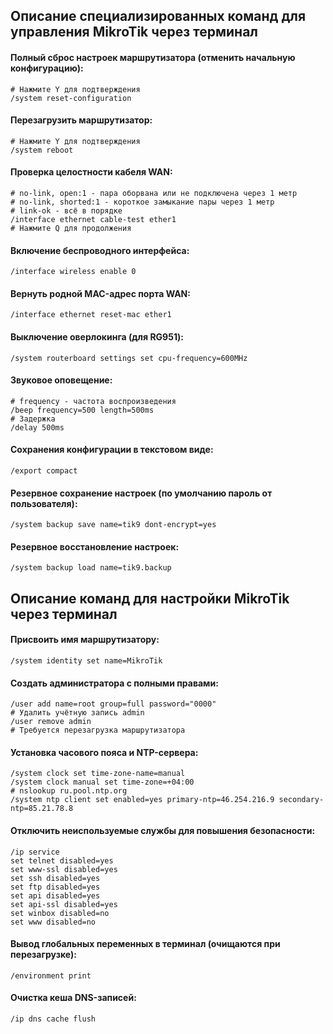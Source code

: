 ﻿## Описание специализированных команд для управления MikroTik через терминал

#### Полный сброс настроек маршрутизатора (отменить начальную конфигурацию):
``` ls
# Нажмите Y для подтверждения
/system reset-configuration
```

#### Перезагрузить маршрутизатор:
``` ls
# Нажмите Y для подтверждения
/system reboot
```

#### Проверка целостности кабеля WAN:
``` ls
# no-link, open:1 - пара оборвана или не подключена через 1 метр
# no-link, shorted:1 - короткое замыкание пары через 1 метр
# link-ok - всё в порядке
/interface ethernet cable-test ether1
# Нажмите Q для продолжения
```

#### Включение беспроводного интерфейса:
``` ls
/interface wireless enable 0
```

#### Вернуть родной MAC-адрес порта WAN:
``` ls
/interface ethernet reset-mac ether1
```

#### Выключение оверлокинга (для RG951):
``` ls
/system routerboard settings set cpu-frequency=600MHz
```

#### Звуковое оповещение:
``` ls
# frequency - частота воспроизведения
/beep frequency=500 length=500ms
# Задержка
/delay 500ms
```

#### Сохранения конфигурации в текстовом виде:
``` ls
/export compact
```

#### Резервное сохранение настроек (по умолчанию пароль от пользователя):
``` ls
/system backup save name=tik9 dont-encrypt=yes
```

#### Резервное восстановление настроек:
``` ls
/system backup load name=tik9.backup
```

## Описание команд для настройки MikroTik через терминал

#### Присвоить имя маршрутизатору:
``` ls
/system identity set name=MikroTik
```

#### Создать администратора с полными правами:
``` ls
/user add name=root group=full password="0000"
# Удалить учётную запись admin
/user remove admin
# Требуется перезагрузка маршрутизатора
```

#### Установка часового пояса и NTP-сервера:
``` ls
/system clock set time-zone-name=manual
/system clock manual set time-zone=+04:00
# nslookup ru.pool.ntp.org
/system ntp client set enabled=yes primary-ntp=46.254.216.9 secondary-ntp=85.21.78.8
```

#### Отключить неиспользуемые службы для повышения безопасности:
``` ls
/ip service
set telnet disabled=yes
set www-ssl disabled=yes
set ssh disabled=yes
set ftp disabled=yes
set api disabled=yes
set api-ssl disabled=yes
set winbox disabled=no
set www disabled=no
```

#### Вывод глобальных переменных в терминал (очищаются при перезагрузке):
``` ls
/environment print 
```

#### Очистка кеша DNS-записей:
``` ls
/ip dns cache flush
```
